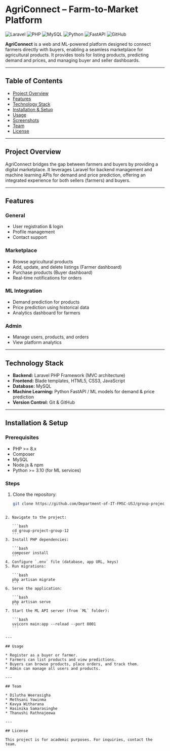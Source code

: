 # AgriConnect – Farm-to-Market Platform

![Laravel](https://img.shields.io/badge/Laravel-9.x-red?style=flat&logo=laravel)
![PHP](https://img.shields.io/badge/PHP-8.x-blue?style=flat&logo=php)
![MySQL](https://img.shields.io/badge/MySQL-8.x-orange?style=flat&logo=mysql)
![Python](https://img.shields.io/badge/Python-3.10-blue?style=flat&logo=python)
![FastAPI](https://img.shields.io/badge/FastAPI-0.100.0-green?style=flat)
![GitHub](https://img.shields.io/badge/GitHub-Repo-black?style=flat&logo=github)

**AgriConnect** is a web and ML-powered platform designed to connect farmers directly with buyers, enabling a seamless marketplace for agricultural products. It provides tools for listing products, predicting demand and prices, and managing buyer and seller dashboards.

---

## Table of Contents
- [Project Overview](#project-overview)
- [Features](#features)
- [Technology Stack](#technology-stack)
- [Installation & Setup](#installation--setup)
- [Usage](#usage)
- [Screenshots](#screenshots)
- [Team](#team)
- [License](#license)

---

## Project Overview
AgriConnect bridges the gap between farmers and buyers by providing a digital marketplace. It leverages Laravel for backend management and machine learning APIs for demand and price prediction, offering an integrated experience for both sellers (farmers) and buyers.

---

## Features
### General
- User registration & login
- Profile management
- Contact support

### Marketplace
- Browse agricultural products
- Add, update, and delete listings (Farmer dashboard)
- Purchase products (Buyer dashboard)
- Real-time notifications for orders

### ML Integration
- Demand prediction for products
- Price prediction using historical data
- Analytics dashboard for farmers

### Admin
- Manage users, products, and orders
- View platform analytics

---

## Technology Stack
- **Backend:** Laravel PHP Framework (MVC architecture)
- **Frontend:** Blade templates, HTML5, CSS3, JavaScript
- **Database:** MySQL
- **Machine Learning:** Python FastAPI / ML models for demand & price prediction
- **Version Control:** Git & GitHub

---

## Installation & Setup

### Prerequisites
- PHP >= 8.x
- Composer
- MySQL
- Node.js & npm
- Python >= 3.10 (for ML services)

### Steps
1. Clone the repository:
   ```bash
   git clone https://github.com/Department-of-IT-FMSC-USJ/group-project-group-12.git
````

2. Navigate to the project:

   ```bash
   cd group-project-group-12
   ```
3. Install PHP dependencies:

   ```bash
   composer install
   ```
4. Configure `.env` file (database, app URL, keys)
5. Run migrations:

   ```bash
   php artisan migrate
   ```
6. Serve the application:

   ```bash
   php artisan serve
   ```
7. Start the ML API server (from `ML` folder):

   ```bash
   uvicorn main:app --reload --port 8001
   ```

---

## Usage

* Register as a buyer or farmer.
* Farmers can list products and view predictions.
* Buyers can browse products, place orders, and track them.
* Admin can manage all users and products.

---

## Team

* Dilutha Weerasigha
* Methsani Yowinma
* Kavya Witharana
* Hasinika Samarasinghe
* Thanushi Rathnajeewa

---

## License

This project is for academic purposes. For inquiries, contact the team.

